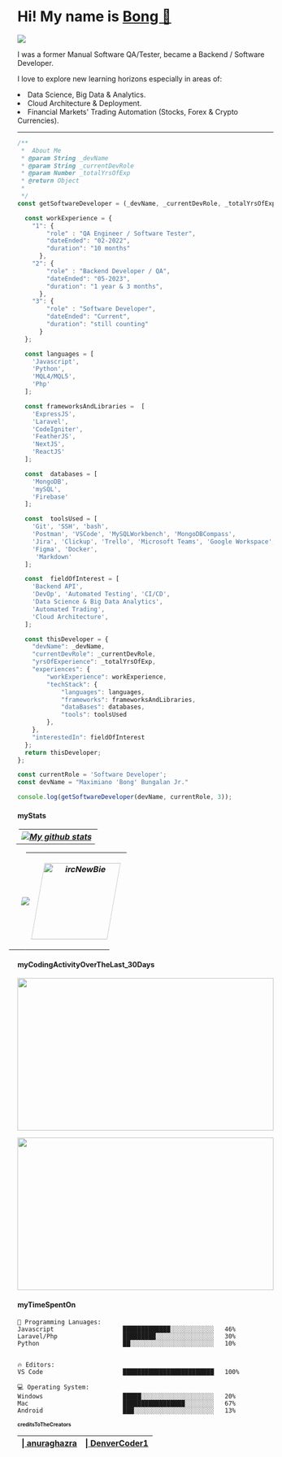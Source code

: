 <p align="left">
  <h1 align="left">  Hi!   My name is  <a href="https://github.com/ircNewBie"> Bong  👋</a> </h1>
</p>
<p align="left">
  <a align="center" href="https://github.com/DenverCoder1/readme-typing-svg"><img src="https://readme-typing-svg.herokuapp.com?&font=IBM+Plex+Sans&color=4DD091&size=25&lines=Welcome+to+my+GitHub+Page.;I+am+a+Backend+Developer.;A+former+Software+QA/+Tester.;I+do+have+experience+in:;░░░░JavaScript░░░░++;░░░░░░Python░░░░░░++;░░░░░MQL4/MQL5░░░░░++;░░░andFewOthersMore░░░++;░░░░░░░░░░░░░░░░░░+;" /></a>
</p>
<p>
  I was a former Manual Software QA/Tester, became a Backend / Software Developer. 
</p>
<p>
   I love to explore new learning horizons especially in areas of:
  <li>
          Data Science, Big Data & Analytics.
  </li>
  <li>
          Cloud Architecture & Deployment.
  </li>
  <li>
          Financial Markets' Trading Automation (Stocks, Forex & Crypto Currencies).
  </li>
</p>
<hr>

```javascript
/**
 *  About Me
 * @param String _devName
 * @param String _currentDevRole
 * @param Number _totalYrsOfExp
 * @return Object 
 *
 */
const getSoftwareDeveloper = (_devName, _currentDevRole, _totalYrsOfExp) => {

  const workExperience = {
    "1": {
        "role" : "QA Engineer / Software Tester",
        "dateEnded": "02-2022",
        "duration": "10 months"
      },
    "2": {
        "role" : "Backend Developer / QA",
        "dateEnded": "05-2023",
        "duration": "1 year & 3 months",
      },
    "3": {
        "role" : "Software Developer",
        "dateEnded": "Current",
        "duration": "still counting"
      }
  };

  const languages = [
    'Javascript', 
    'Python', 
    'MQL4/MQL5',
    'Php'
  ];

  const frameworksAndLibraries =  [
    'ExpressJS', 
    'Laravel',
    'CodeIgniter',
    'FeatherJS',
    'NextJS',
    'ReactJS'
  ];

  const  databases = [
    'MongoDB', 
    'mySQL', 
    'Firebase'
  ];

  const  toolsUsed = [
    'Git', 'SSH', 'bash',
    'Postman', 'VSCode', 'MySQLWorkbench', 'MongoDBCompass', 
    'Jira', 'Clickup', 'Trello', 'Microsoft Teams', 'Google Workspace', 
    'Figma', 'Docker', 
     'Markdown'
  ];

  const  fieldOfInterest = [
    'Backend API',
    'DevOp', 'Automated Testing', 'CI/CD', 
    'Data Science & Big Data Analytics',
    'Automated Trading',
    'Cloud Architecture',
  ];

  const thisDeveloper = { 
    "devName": _devName,
    "currentDevRole": _currentDevRole,
    "yrsOfExperience": _totalYrsOfExp,
    "experiences": {
        "workExperience": workExperience,
        "techStack": {
            "languages": languages,
            "frameworks": frameworksAndLibraries,
            "dataBases": databases,
            "tools": toolsUsed
        },
    },
    "interestedIn": fieldOfInterest
  };
  return thisDeveloper;
};

const currentRole = 'Software Developer';
const devName = "Maximiano 'Bong' Bungalan Jr."

console.log(getSoftwareDeveloper(devName, currentRole, 3));

```

#### myStats
<table style= "border: none; transform:skewX(-10deg);" >
  <th>
      <a href="https://github.com/ircNewBie/ircNewBie"><img align="center" src="https://github-readme-stats.vercel.app/api?username=ircNewBie&show_icons=true&include_all_commits=true&theme=onedark" alt="My github stats" />
      </a>
  </th>
<table style= "border: none; transform:skewX(-10deg);">
  <tr>
    <th>
      <a href="https://github.com/ircNewBie/ircNewBie">
        <img align="center" src="https://github-readme-stats.vercel.app/api/top-langs/?username=ircNewBie&layout=compact&theme=onedark" />
      </a>
    </th>
    <th>
      <p align="center">
        <img align="center" height="150em" src="https://github-readme-streak-stats.herokuapp.com/?user=ircNewBie&theme=onedark" alt="ircNewBie" />
      </p>
    </th>
    </tr>
</table>


#### myCodingActivityOverTheLast_30Days

<a href="https://wakatime.com/@ircNewBie"><img src="https://wakatime.com/share/@ircNewBie/ddff9ecb-e20e-4815-b2c6-ce1d437070ce.png" style="width:100%; height:300px" /></a>

<a href="https://wakatime.com/@ircNewBie"><img src="https://wakatime.com/share/@ircNewBie/a91de8ef-5545-423c-a201-7ce87543ff13.png" style = "width:100%; height:300px" /></a>

#### myTimeSpentOn

```text
💬 Programming Lanuages:
Javascript                   █████████████░░░░░░░░░░░░   46%
Laravel/Php                  █████████░░░░░░░░░░░░░░░░   30%
Python                       ██░░░░░░░░░░░░░░░░░░░░░░░   10%


🔥 Editors:
VS Code                      █████████████████████████   100%

💻 Operating System:
Windows                      █████░░░░░░░░░░░░░░░░░░░░   20%
Mac                          █████████████████░░░░░░░░   67%
Android                      ███░░░░░░░░░░░░░░░░░░░░░░   13%

```

<h4 style="font-size:10px"> creditsToTheCreators</h4>
  <table>
    <thead>
      <th><a href="https://github.com/anuraghazra/github-readme-stats" > | anuraghazra  </a> </th>
      <th><a href="https://github.com/DenverCoder1/readme-typing-svg" > | DenverCoder1 </a> </th>
    </thead>
  </table>
